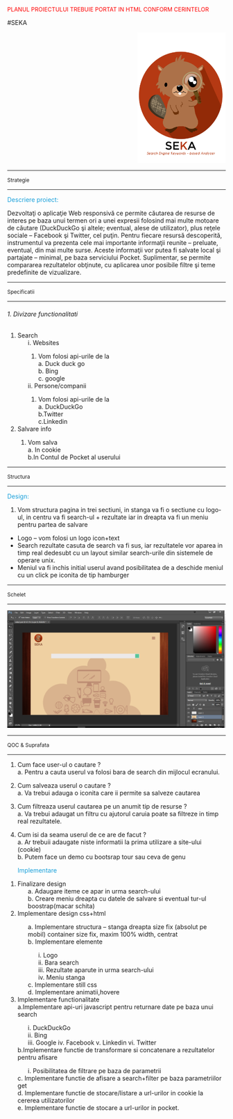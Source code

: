 <p class="mini-header"> PLANUL PROIECTULUI TREBUIE PORTAT IN HTML CONFORM CERINTELOR</p>

#SEKA

<div class="logo">
	<img src="doc/logo.jpg" width=215 height=300 />
</div>


---------------------------------------------------

<p class="strateg">Strategie</p>

---------------------------------------------------

<p class="first-head">
	Descriere proiect:
</p>

Dezvoltaţi o aplicaţie Web responsivă ce permite căutarea de resurse de interes pe baza unui termen ori a unei expresii folosind mai multe motoare de căutare (DuckDuckGo şi altele; eventual, alese de utilizator), plus reţele sociale – Facebook şi Twitter, cel puţin. Pentru fiecare resursă descoperită, instrumentul va prezenta cele mai importante informaţii reunite – preluate, eventual, din mai multe surse. Aceste informaţii vor putea fi salvate local şi partajate – minimal, pe baza serviciului Pocket. Suplimentar, se permite compararea rezultatelor obţinute, cu aplicarea unor posibile filtre şi teme predefinite de vizualizare.


---------------------------------------------------

<p class="strateg">Specificatii</p>

---------------------------------------------------

###### 1.     Divizare functionalitati
<ol>
	<li> Search
	<ol>
		i. Websites
		<ol>
		<li> Vom folosi api-urile de la</li>
			a. Duck duck go
			</br>
			b. Bing
			</br>
			c. google
			</br>
		</ol>
		ii. Persone/companii
			<ol>
				<li>Vom folosi api-urile de la</li>
				a. DuckDuckGo
				</br>
				b.Twitter
				</br>
				c.Linkedin
				</br>
			</ol>
	</ol>
	<li>Salvare info</li>
	<ol>
		<li>Vom salva</li>
		a. In cookie
		</br>
		b.In Contul de Pocket al userului
	</ol>
</ol>

---------------------------------------------------

<p class="strateg">Structura</p>

---------------------------------------------------


<p class="first-head">
	Design:
</p>

1.	Vom structura pagina in trei sectiuni, in stanga va fi o sectiune cu logo-ul, in centru va fi search-ul + rezultate iar in dreapta va fi un meniu pentru partea de salvare
*	Logo – vom folosi un logo icon+text
*	Search rezultate casuta de search va fi sus, iar rezultatele vor aparea in timp real dedesubt cu un layout similar search-urile din sistemele de operare unix.
*	Meniul va fi inchis initial userul avand posibilitatea de a deschide meniul cu un click pe iconita de tip hamburger

---------------------------------------------------

<p class="strateg">Schelet</p>

---------------------------------------------------
![Alt text](doc/3IrE4G.png)

---------------------------------------------------

<p class="strateg">QOC & Suprafata</p>

---------------------------------------------------
1. Cum face user-ul o cautare ?
	</br>
	a. Pentru a cauta userul va folosi bara de search din mijlocul ecranului.
2. Cum salveaza userul o cautare ?
	</br>
	a. Va trebui adauga o iconita care ii permite sa salveze cautarea
3. Cum filtreaza userul cautarea pe un anumit tip de resurse ?
	</br>
	a. Va trebui adaugat un filtru cu ajutorul caruia poate sa filtreze in timp real rezultatele.
4. Cum isi da seama userul de ce are de facut ?
	</br>
	a. Ar trebuii adaugate niste informatii la prima utilizare a site-ului (cookie)
	</br>
	b. Putem face un demo cu bootsrap tour sau ceva de genu

	<p class="first-head">
		Implementare
	</p>



<ol>
	<li> Finalizare design
	<ol>
			a. Adaugare iteme ce apar in urma search-ului
			</br>
			b. Creare meniu dreapta cu datele de salvare si eventual tur-ul boostrap(macar schita)
	</ol>
	<li>Implementare design css+html</li>
	<ol>
		a.	Implementare structura – stanga dreapta size fix (absolut pe mobil) container size fix, maxim 100% width,  centrat
		</br>
		b.	Implementare elemente
		<ol>
			i.	Logo
			</br>
			ii.	Bara search
			</br>
			iii.	Rezultate aparute in urma search-ului
			</br>
			iv.	Meniu stanga
			</br>
		</ol>
		c.	Implementare still css
		</br>
		d.	Implementare animatii,hovere
	</ol>
	<li>Implementare functionalitate</li>
	a.Implementare api-uri javascript pentru returnare date pe baza unui search
		<ol>
			i.	DuckDuckGo
			</br>
			ii. Bing
			</br>
			iii. Google
			iv. Facebook
			v. Linkedin
			vi. Twitter
		</ol>
		b.Implementare functie de transformare si concatenare a rezultatelor pentru afisare
		<ol>
			i. Posibilitatea de filtrare pe baza de parametrii
		</ol>
		c. Implementare functie de afisare a search+filter pe baza parametriilor get
		</br>
		d. Implementare functie de stocare/listare a url-urilor in cookie la cererea utilizatorilor
		</br>
		e. Implementare functie de stocare a url-urilor in pocket.
		</br>
</ol>













<style>
.mini-header {
	color: red;
	font-size: 13px;
}
.strateg {
	font-size: 12px;
}
.first-head {
	color : #19A0DA;
}
.logo {
	margin-left: 300px;
}
</style>
